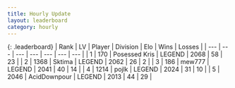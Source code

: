 ```yaml
---
title: Hourly Update
layout: leaderboard
category: hourly
---
```


{: .leaderboard}
| Rank | LV | Player | Division | Elo | Wins | Losses |
| --- | --- | --- | --- | --- | --- | --- |
| <span data-change="0">1</span> | 170 | <span title="ID: 402846">Posessed Kris</span> | LEGEND | <span data-change="3">2068</span> | <span data-change="2">58</span> | <span data-change="1">23</span> |
| <span data-change="0">2</span> | 1368 | <span title="ID: 353063">Sktima</span> | LEGEND | <span data-change="0">2062</span> | <span data-change="0">26</span> | <span data-change="0">2</span> |
| <span data-change="0">3</span> | 186 | <span title="ID: 5578">mew777</span> | LEGEND | <span data-change="15">2041</span> | <span data-change="2">40</span> | <span data-change="0">14</span> |
| <span data-change="0">4</span> | 1214 | <span title="ID: 4783">pojlk</span> | LEGEND | <span data-change="0">2024</span> | <span data-change="0">31</span> | <span data-change="0">10</span> |
| <span data-change="0">5</span> | 2046 | <span title="ID: 304661">AcidDownpour</span> | LEGEND | <span data-change="0">2013</span> | <span data-change="0">44</span> | <span data-change="0">29</span> |